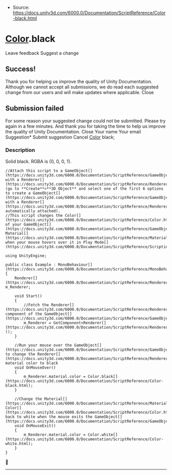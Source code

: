 * Source: https://docs.unity3d.com/6000.0/Documentation/ScriptReference/Color-black.html

#  [Color](https://docs.unity3d.com/6000.0/Documentation/ScriptReference/Color.html).black
Leave feedback
Suggest a change
## Success!
Thank you for helping us improve the quality of Unity Documentation. Although we cannot accept all submissions, we do read each suggested change from our users and will make updates where applicable.
Close
## Submission failed
For some reason your suggested change could not be submitted. Please <a>try again</a> in a few minutes. And thank you for taking the time to help us improve the quality of Unity Documentation.
Close
Your name Your email Suggestion* Submit suggestion
Cancel
[Color](https://docs.unity3d.com/6000.0/Documentation/ScriptReference/Color.html) black; 
### Description
Solid black. RGBA is (0, 0, 0, 1).
```
//Attach this script to a GameObject[](https://docs.unity3d.com/6000.0/Documentation/ScriptReference/GameObject.html) with a Renderer[](https://docs.unity3d.com/6000.0/Documentation/ScriptReference/Renderer.html) (go to **Create**>**3D Object** and select one of the first 6 options to create a GameObject[](https://docs.unity3d.com/6000.0/Documentation/ScriptReference/GameObject.html) with a Renderer[](https://docs.unity3d.com/6000.0/Documentation/ScriptReference/Renderer.html) automatically attached).
//This script changes the Color[](https://docs.unity3d.com/6000.0/Documentation/ScriptReference/Color.html) of your GameObject[](https://docs.unity3d.com/6000.0/Documentation/ScriptReference/GameObject.html)’s Material[](https://docs.unity3d.com/6000.0/Documentation/ScriptReference/Material.html) when your mouse hovers over it in Play Mode[](https://docs.unity3d.com/6000.0/Documentation/ScriptReference/Scripting.GarbageCollector.Mode.html).  
  
using UnityEngine;  
  
public class Example : MonoBehaviour[](https://docs.unity3d.com/6000.0/Documentation/ScriptReference/MonoBehaviour.html)
{
    Renderer[](https://docs.unity3d.com/6000.0/Documentation/ScriptReference/Renderer.html) m_Renderer;  
  
    void Start()
    {
        //Fetch the Renderer[](https://docs.unity3d.com/6000.0/Documentation/ScriptReference/Renderer.html) component of the GameObject[](https://docs.unity3d.com/6000.0/Documentation/ScriptReference/GameObject.html)
        m_Renderer = GetComponent<Renderer[](https://docs.unity3d.com/6000.0/Documentation/ScriptReference/Renderer.html)>();
    }  
  
    //Run your mouse over the GameObject[](https://docs.unity3d.com/6000.0/Documentation/ScriptReference/GameObject.html) to change the Renderer[](https://docs.unity3d.com/6000.0/Documentation/ScriptReference/Renderer.html)'s material color to black
    void OnMouseOver()
    {
        m_Renderer.material.color = Color.black[](https://docs.unity3d.com/6000.0/Documentation/ScriptReference/Color-black.html);
    }  
  
    //Change the Material[](https://docs.unity3d.com/6000.0/Documentation/ScriptReference/Material.html)'s Color[](https://docs.unity3d.com/6000.0/Documentation/ScriptReference/Color.html) back to white when the mouse exits the GameObject[](https://docs.unity3d.com/6000.0/Documentation/ScriptReference/GameObject.html)
    void OnMouseExit()
    {
        m_Renderer.material.color = Color.white[](https://docs.unity3d.com/6000.0/Documentation/ScriptReference/Color-white.html);
    }
}

```

* * *
